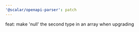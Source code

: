 ```yaml
---
'@scalar/openapi-parser': patch
---
```


feat: make 'null' the second type in an array when upgrading
